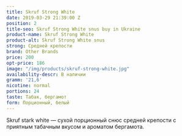 ```yaml
---
title: Skruf Strong White
date: 2019-03-29 21:39:00 Z
position: 2
title-seo: Skruf Strong White snus buy in Ukraine
product-name: Skruf Strong White
product-alt: Skruf Strong White snus
strong: Средней крепости
brand: Other Brands
price: 200
opt-price: 186
image: "/img/products/skruf-strong-white.jpg"
availability-descr: В наличии
gramm: '21,6'
nicotine: normal
portions: 24
taste: Табак, бергамот
form: Порционный, белый
---
```


Skruf stark white — сухой порционный снюс средней крепости с приятным табачным вкусом и ароматом бергамота.